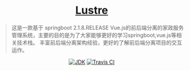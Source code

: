 <h1 align="center"><a href="https://github.com/wangming2674/homemaking-service" target="_blank">Lustre</a></h1>

> 这是一款基于
>springboot 2.1.8.RELEASE
>Vue.js的前后端分离的家政服务管理系统，主要的目的是为了大家能够更好的学习springboot,vue.js等相关技术栈。
>丰富前后端分离架构经验，更好的了解前后端分离项目的交互运作。

<p align="center">
<a href="#"><img alt="JDK" src="https://img.shields.io/badge/JDK-1.8-yellow.svg?style=flat-square"/></a>
<a href="https://travis-ci.com/wangming2674/homemaking-service"><img alt="Travis CI" src="https://travis-ci.com/wangming2674/homemaking-service.svg?token=ph9tPLhpySxNSB8N7UAm&branch=master"/></a>
</p>
